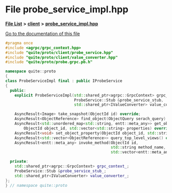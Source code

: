 

# File probe\_service\_impl.hpp

[**File List**](files.md) **>** [**client**](dir_5522d6aca5c3fb454e911c5582f2e576.md) **>** [**probe\_service\_impl.hpp**](probe__service__impl_8hpp.md)

[Go to the documentation of this file](probe__service__impl_8hpp.md)


```C++
#pragma once
#include <agrpc/grpc_context.hpp>
#include "quite/proto/client/probe_service.hpp"
#include "quite/proto/client/value_converter.hpp"
#include "quite/proto/probe.grpc.pb.h"

namespace quite::proto
{
class ProbeServiceImpl final : public IProbeService
{
  public:
    explicit ProbeServiceImpl(std::shared_ptr<agrpc::GrpcContext> grpc_context,
                              ProbeService::Stub &probe_service_stub,
                              std::shared_ptr<IValueConverter> value_converter);

    AsyncResult<Image> take_snapshot(ObjectId id) override;
    AsyncResult<ObjectReference> find_object(ObjectQuery serach_query) override;
    AsyncResult<std::unordered_map<std::string, entt::meta_any>> get_object_properties(
        ObjectId object_id, std::vector<std::string> properties) override;
    AsyncResult<void> set_object_property(ObjectId object_id, std::string property, entt::meta_any value) override;
    AsyncResult<std::vector<ObjectReference>> query_top_level_views() override;
    AsyncResult<entt::meta_any> invoke_method(ObjectId id,
                                              std::string method_name,
                                              std::vector<entt::meta_any> parameters) override;

  private:
    std::shared_ptr<agrpc::GrpcContext> grpc_context_;
    ProbeService::Stub &probe_service_stub_;
    std::shared_ptr<IValueConverter> value_converter_;
};
} // namespace quite::proto
```


